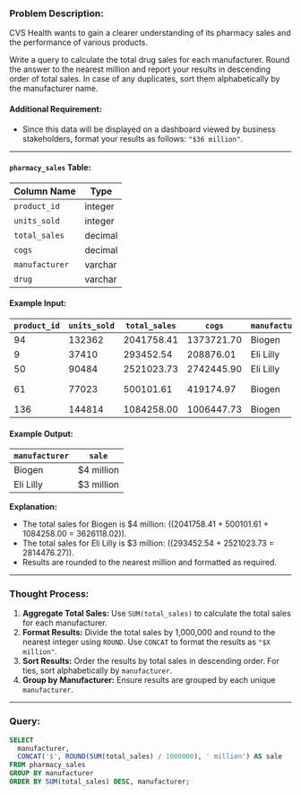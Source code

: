 ### Problem Description:
CVS Health wants to gain a clearer understanding of its pharmacy sales and the performance of various products.

Write a query to calculate the total drug sales for each manufacturer. Round the answer to the nearest million and report your results in descending order of total sales. In case of any duplicates, sort them alphabetically by the manufacturer name.

#### Additional Requirement:
- Since this data will be displayed on a dashboard viewed by business stakeholders, format your results as follows: `"$36 million"`.

---

#### `pharmacy_sales` Table:
| Column Name    | Type      |
|----------------|-----------|
| `product_id`   | integer   |
| `units_sold`   | integer   |
| `total_sales`  | decimal   |
| `cogs`         | decimal   |
| `manufacturer` | varchar   |
| `drug`         | varchar   |

#### Example Input:
| `product_id` | `units_sold` | `total_sales`  | `cogs`       | `manufacturer` | `drug`            |
|--------------|--------------|----------------|--------------|----------------|-------------------|
| 94           | 132362       | 2041758.41     | 1373721.70   | Biogen         | UP and UP         |
| 9            | 37410        | 293452.54      | 208876.01    | Eli Lilly      | Zyprexa           |
| 50           | 90484        | 2521023.73     | 2742445.90   | Eli Lilly      | Dermasorb         |
| 61           | 77023        | 500101.61      | 419174.97    | Biogen         | Varicose Relief   |
| 136          | 144814       | 1084258.00     | 1006447.73   | Biogen         | Burkhart          |

#### Example Output:
| `manufacturer` | `sale`      |
|----------------|-------------|
| Biogen         | $4 million  |
| Eli Lilly      | $3 million  |

**Explanation:**
- The total sales for Biogen is $4 million: 
  \((2041758.41 + 500101.61 + 1084258.00 = 3626118.02)\).
- The total sales for Eli Lilly is $3 million: 
  \((293452.54 + 2521023.73 = 2814476.27)\).
- Results are rounded to the nearest million and formatted as required.

---

### Thought Process:
1. **Aggregate Total Sales:** Use `SUM(total_sales)` to calculate the total sales for each manufacturer.
2. **Format Results:** Divide the total sales by 1,000,000 and round to the nearest integer using `ROUND`. Use `CONCAT` to format the results as `"$X million"`.
3. **Sort Results:** Order the results by total sales in descending order. For ties, sort alphabetically by `manufacturer`.
4. **Group by Manufacturer:** Ensure results are grouped by each unique `manufacturer`.

---

### Query:
```sql
SELECT 
  manufacturer, 
  CONCAT('$', ROUND(SUM(total_sales) / 1000000), ' million') AS sale 
FROM pharmacy_sales
GROUP BY manufacturer 
ORDER BY SUM(total_sales) DESC, manufacturer;
